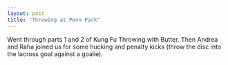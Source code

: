 ```yaml
---
layout: post
title: "Throwing at Penn Park"
---
```


Went through parts 1 and 2 of Kung Fu Throwing with Butter. Then Andrea and Raha joined us for some hucking and penalty kicks (throw the disc into the lacross goal against a goalie). 
